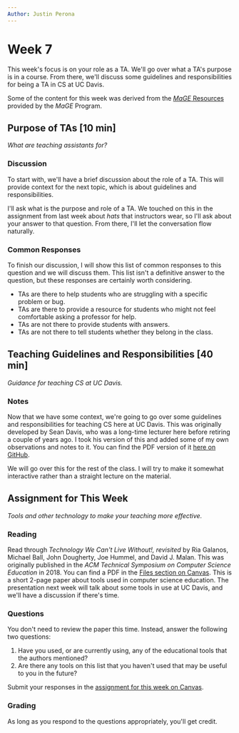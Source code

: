 ```yaml
---
Author: Justin Perona
---
```


# Week 7

This week's focus is on your role as a TA.
We'll go over what a TA's purpose is in a course.
From there, we'll discuss some guidelines and responsibilities for being a TA in CS at UC Davis.

Some of the content for this week was derived from the [*MaGE* Resources](https://sites.google.com/mtholyoke.edu/mage-training-curriculum/home) provided by the *MaGE* Program.

## Purpose of TAs [10 min]

*What are teaching assistants for?*

### Discussion

To start with, we'll have a brief discussion about the role of a TA.
This will provide context for the next topic, which is about guidelines and responsibilities.

I'll ask what is the purpose and role of a TA.
We touched on this in the assignment from last week about *hats* that instructors wear, so I'll ask about your answer to that question.
From there, I'll let the conversation flow naturally.

### Common Responses

To finish our discussion, I will show this list of common responses to this question and we will discuss them.
This list isn't a definitive answer to the question, but these responses are certainly worth considering.

* TAs are there to help students who are struggling with a specific problem or bug.
* TAs are there to provide a resource for students who might not feel comfortable asking a professor for help.
* TAs are not there to provide students with answers.
* TAs are not there to tell students whether they belong in the class.

## Teaching Guidelines and Responsibilities [40 min]

*Guidance for teaching CS at UC Davis.*

### Notes

Now that we have some context, we're going to go over some guidelines and responsibilities for teaching CS here at UC Davis.
This was originally developed by Sean Davis, who was a long-time lecturer here before retiring a couple of years ago.
I took his version of this and added some of my own observations and notes to it.
You can find the PDF version of it [here on GitHub](../notes/teaching-guidelines-responsibilities.pdf).

We will go over this for the rest of the class.
I will try to make it somewhat interactive rather than a straight lecture on the material.

## Assignment for This Week

*Tools and other technology to make your teaching more effective.*

### Reading

Read through *Technology We Can't Live Without!, revisited* by Ria Galanos, Michael Ball, John Dougherty, Joe Hummel, and David J. Malan.
This was originally published in the *ACM Technical Symposium on Computer Science Education* in 2018.
You can find a PDF in the [Files section on Canvas](https://canvas.ucdavis.edu/courses/356010/files/folder/Readings?preview=5837174).
This is a short 2-page paper about tools used in computer science education.
The presentation next week will talk about some tools in use at UC Davis, and we'll have a discussion if there's time.

### Questions

You don't need to review the paper this time.
Instead, answer the following two questions:

1. Have you used, or are currently using, any of the educational tools that the authors mentioned?
2. Are there any tools on this list that you haven't used that may be useful to you in the future?

Submit your responses in the [assignment for this week on Canvas](https://canvas.ucdavis.edu/courses/356010/assignments/310492).

### Grading

As long as you respond to the questions appropriately, you'll get credit.
